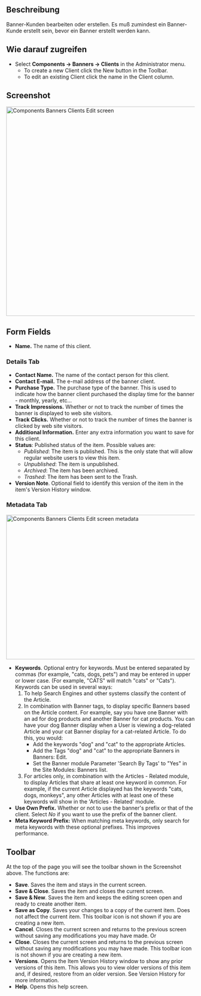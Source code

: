 <!-- Filename: Help4.x:Banners:_New_or_Edit_Client / Display title: Banner: Kunden bearbeiten -->

## Beschreibung

Banner-Kunden bearbeiten oder erstellen. Es muß zumindest ein
Banner-Kunde erstellt sein, bevor ein Banner erstellt werden kann.

## Wie darauf zugreifen

- Select **Components → Banners → Clients** in the Administrator
  menu.
  - To create a new Client click the New button in the Toolbar.
  - To edit an existing Client click the name in the Client column.

## Screenshot

<img
src="https://docs.joomla.org/images/a/a0/Help-4x-Components-Banners-Clients-Edit-screen-en.png"
decoding="async" data-file-width="800" data-file-height="559"
width="800" height="559"
alt="Components Banners Clients Edit screen" />

## Form Fields

- **Name.** The name of this client.

### Details Tab

- **Contact Name.** The name of the contact person for this client.
- **Contact E-mail.** The e-mail address of the banner client.
- **Purchase Type.** The purchase type of the banner. This is used to
  indicate how the banner client purchased the display time for the
  banner - monthly, yearly, etc...
- **Track Impressions.** Whether or not to track the number of times the
  banner is displayed to web site visitors.
- **Track Clicks.** Whether or not to track the number of times the
  banner is clicked by web site visitors.
- **Additional Information.** Enter any extra information you want to
  save for this client.
- **Status**: Published status of the item. Possible values are:
  - *Published*: The item is published. This is the only state that will
    allow regular website users to view this item.
  - *Unpublished*: The item is unpublished.
  - *Archived*: The item has been archived.
  - *Trashed*: The item has been sent to the Trash.
- **Version Note**. Optional field to identify this version of the item
  in the item's Version History
  window.

### Metadata Tab

<img
src="https://docs.joomla.org/images/8/8d/Help-4x-Components-Banners-Clients-Edit-screen-metadata-en.png"
decoding="async" data-file-width="600" data-file-height="386"
width="600" height="386"
alt="Components Banners Clients Edit screen metadata" />

- **Keywords**. Optional entry for keywords. Must be entered separated
  by commas (for example, "cats, dogs, pets") and may be entered in
  upper or lower case. (For example, "CATS" will match "cats" or
  "Cats"). Keywords can be used in several ways:
  1.  To help Search Engines and other systems classify the content of
      the Article.
  2.  In combination with Banner tags, to display specific Banners based
      on the Article content. For example, say you have one Banner with
      an ad for dog products and another Banner for cat products. You
      can have your dog Banner display when a User is viewing a
      dog-related Article and your cat Banner display for a cat-related
      Article. To do this, you would:
      - Add the keywords "dog" and "cat" to the appropriate Articles.
      - Add the Tags "dog" and "cat" to the appropriate Banners in
        Banners: Edit.
      - Set the Banner module Parameter 'Search By Tags' to "Yes" in
        the Site Modules: Banners list.
  3.  For articles only, in combination with the Articles - Related module,
      to display Articles that share at least one keyword in common. For
      example, if the current Article displayed has the keywords "cats,
      dogs, monkeys", any other Articles with at least one of these
      keywords will show in the 'Articles - Related' module.
- **Use Own Prefix.** Whether or not to use the banner's prefix or that
  of the client. Select *No* if you want to use the prefix of the banner
  client.
- **Meta Keyword Prefix:** When matching meta keywords, only search for
  meta keywords with these optional prefixes. This improves performance.

## Toolbar

At the top of the page you will see the toolbar shown in the
Screenshot above. The functions are:

- **Save**. Saves the item and stays in the current screen.
- **Save & Close**. Saves the item and closes the current screen.
- **Save & New**. Saves the item and keeps the editing screen open and
  ready to create another item.
- **Save as Copy**. Saves your changes to a copy of the current item.
  Does not affect the current item. This toolbar icon is not shown if
  you are creating a new item.
- **Cancel**. Closes the current screen and returns to the previous
  screen without saving any modifications you may have made. Or
- **Close**. Closes the current screen and returns to the previous
  screen without saving any modifications you may have made. This
  toolbar icon is not shown if you are creating a new item.
- **Versions**. Opens the Item Version History window to show any prior
  versions of this item. This allows you to view older versions of this
  item and, if desired, restore from an older version. See Version History
  for more information.
- **Help**. Opens this help screen.
